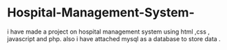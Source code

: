 # Hospital-Management-System-
i have made a project on hospital management system using html ,css , javascript and php. also i have attached mysql as a database to store data .
